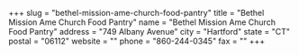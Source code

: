 +++
slug = "bethel-mission-ame-church-food-pantry"
title = "Bethel Mission Ame Church Food Pantry"
name = "Bethel Mission Ame Church Food Pantry"
address = "749 Albany Avenue"
city = "Hartford"
state = "CT"
postal = "06112"
website = ""
phone = "860-244-0345"
fax = ""
+++
